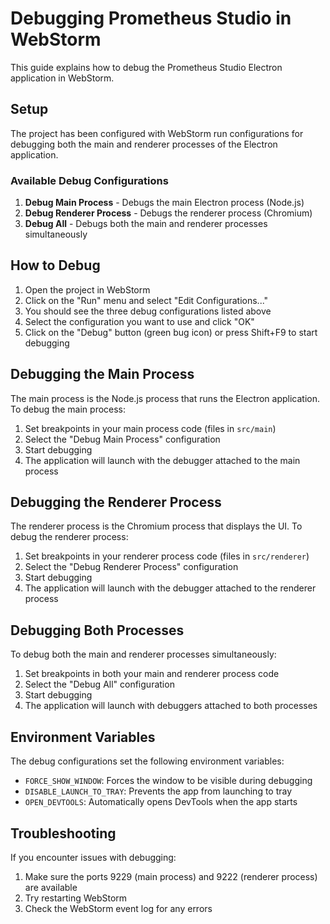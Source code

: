 # Debugging Prometheus Studio in WebStorm

This guide explains how to debug the Prometheus Studio Electron application in WebStorm.

## Setup

The project has been configured with WebStorm run configurations for debugging both the main and renderer processes of the Electron application.

### Available Debug Configurations

1. **Debug Main Process** - Debugs the main Electron process (Node.js)
2. **Debug Renderer Process** - Debugs the renderer process (Chromium)
3. **Debug All** - Debugs both the main and renderer processes simultaneously

## How to Debug

1. Open the project in WebStorm
2. Click on the "Run" menu and select "Edit Configurations..."
3. You should see the three debug configurations listed above
4. Select the configuration you want to use and click "OK"
5. Click on the "Debug" button (green bug icon) or press Shift+F9 to start debugging

## Debugging the Main Process

The main process is the Node.js process that runs the Electron application. To debug the main process:

1. Set breakpoints in your main process code (files in `src/main`)
2. Select the "Debug Main Process" configuration
3. Start debugging
4. The application will launch with the debugger attached to the main process

## Debugging the Renderer Process

The renderer process is the Chromium process that displays the UI. To debug the renderer process:

1. Set breakpoints in your renderer process code (files in `src/renderer`)
2. Select the "Debug Renderer Process" configuration
3. Start debugging
4. The application will launch with the debugger attached to the renderer process

## Debugging Both Processes

To debug both the main and renderer processes simultaneously:

1. Set breakpoints in both your main and renderer process code
2. Select the "Debug All" configuration
3. Start debugging
4. The application will launch with debuggers attached to both processes

## Environment Variables

The debug configurations set the following environment variables:

- `FORCE_SHOW_WINDOW`: Forces the window to be visible during debugging
- `DISABLE_LAUNCH_TO_TRAY`: Prevents the app from launching to tray
- `OPEN_DEVTOOLS`: Automatically opens DevTools when the app starts

## Troubleshooting

If you encounter issues with debugging:

1. Make sure the ports 9229 (main process) and 9222 (renderer process) are available
2. Try restarting WebStorm
3. Check the WebStorm event log for any errors
